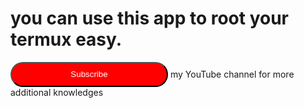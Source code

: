 <!DOCTYPE html>
<html>
  <head>
    <style>
      #root{
        background-color:red;
        color:white;
        border-radius:50px;
        height:40px;
        width:50%;
    </style>
  </head>
<body>
<h1>you can use this app to root your termux easy.</h1>
<a href="https://www.youtube.com/@CyberGash"><button id="root">Subscribe</button></a> my YouTube channel for more additional knowledges
</body>
</html>
